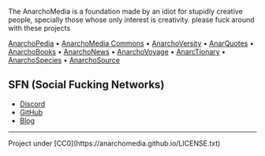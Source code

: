 The AnarchoMedia is a foundation made by an idiot for stupidly creative people, specially those whose only interest is creativity. please fuck around with these projects

[AnarchoPedia](https://anarchomedia.github.io/AnarchoPedia) • [AnarchoMedia Commons](https://anarchomedia.github.io/AnarchoMedia-Commons) • [AnarchoVersity](https://anarchomedia.github.io/AnarchoVersity) • [AnarQuotes](https://anarchomedia.github.io/AnarQuotes) • [AnarchoBooks](https://anarchomedia.github.io/AnarchoBooks) • [AnarchoNews](https://anarchomedia.github.io/AnarchoNews) • [AnarchoVoyage](https://anarchomedia.github.io/AnarchoVoyage) • [AnarcTionary](https://anarchomedia.github.io/AnarcTionary) • [AnarchoSpecies](https://anarchomedia.github.io/AnarchoSpecies) • [AnarchoSource](https://anarchomedia.github.io/AnarchoSource)

## SFN (Social Fucking Networks)

- [Discord](https://discord.com/invite/xUr5Se99k7)
- [GitHub](https://github.com/AnarchoMedia)
- [Blog](https://anarchomedia.blogspot.com)  
<hr>  
Project under [CC0](https://anarchomedia.github.io/LICENSE.txt)
